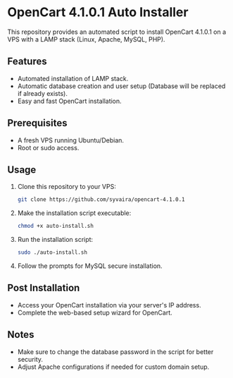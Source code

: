 # OpenCart 4.1.0.1 Auto Installer

This repository provides an automated script to install OpenCart 4.1.0.1 on a VPS with a LAMP stack (Linux, Apache, MySQL, PHP).

## Features
- Automated installation of LAMP stack.
- Automatic database creation and user setup (Database will be replaced if already exists).
- Easy and fast OpenCart installation.

## Prerequisites
- A fresh VPS running Ubuntu/Debian.
- Root or sudo access.

## Usage
1. Clone this repository to your VPS:
   ```bash
   git clone https://github.com/syvaira/opencart-4.1.0.1
   ```

2. Make the installation script executable:
   ```bash
   chmod +x auto-install.sh
   ```

3. Run the installation script:
   ```bash
   sudo ./auto-install.sh
   ```

4. Follow the prompts for MySQL secure installation.

## Post Installation
- Access your OpenCart installation via your server's IP address.
- Complete the web-based setup wizard for OpenCart.

## Notes
- Make sure to change the database password in the script for better security.
- Adjust Apache configurations if needed for custom domain setup.
